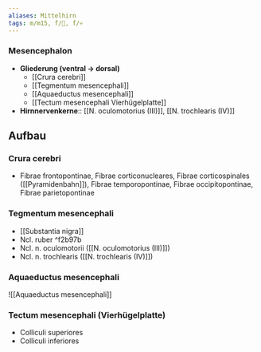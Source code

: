 ```yaml
---
aliases: Mittelhirn
tags: m/m15, f/🧠, f/💀
---
```

### Mesencephalon 
- **Gliederung (ventral → dorsal)**
	- [[Crura cerebri]]
	- [[Tegmentum mesencephali]]
	- [[Aquaeductus mesencephali]]
	- [[Tectum mesencephali Vierhügelplatte]]
- **Hirnnervenkerne**:: [[N. oculomotorius (III)]], [[N. trochlearis (IV)]]
## Aufbau
### Crura cerebri
- Fibrae frontopontinae, Fibrae corticonucleares, Fibrae corticospinales ([[Pyramidenbahn]]), Fibrae temporopontinae, Fibrae occipitopontinae, Fibrae parietopontinae
### Tegmentum mesencephali
- [[Substantia nigra]]
- Ncl. ruber ^f2b97b
- Ncl. n. oculomotorii ([[N. oculomotorius (III)]])
- Ncl. n. trochlearis ([[N. trochlearis (IV)]])
### Aquaeductus mesencephali
![[Aquaeductus mesencephali]]
### Tectum mesencephali (Vierhügelplatte)
- Colliculi superiores
- Colliculi inferiores